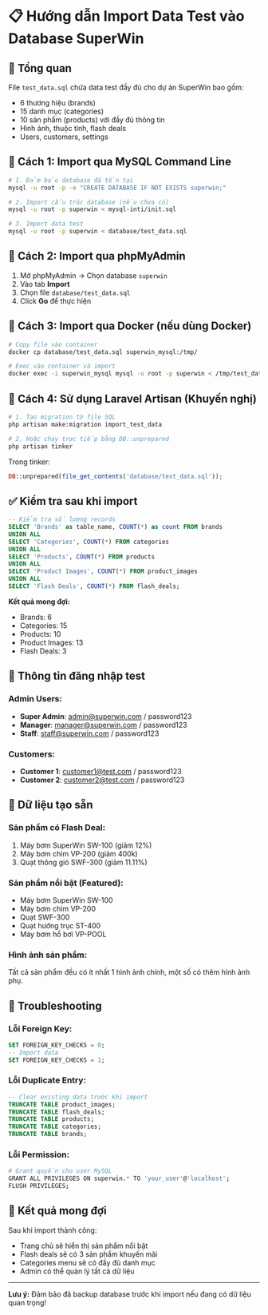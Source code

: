 # 📋 **Hướng dẫn Import Data Test vào Database SuperWin**

## 🎯 **Tổng quan**
File `test_data.sql` chứa data test đầy đủ cho dự án SuperWin bao gồm:
- 6 thương hiệu (brands)
- 15 danh mục (categories) 
- 10 sản phẩm (products) với đầy đủ thông tin
- Hình ảnh, thuộc tính, flash deals
- Users, customers, settings

## 🔧 **Cách 1: Import qua MySQL Command Line**

```bash
# 1. Đảm bảo database đã tồn tại
mysql -u root -p -e "CREATE DATABASE IF NOT EXISTS superwin;"

# 2. Import cấu trúc database (nếu chưa có)
mysql -u root -p superwin < mysql-inti/init.sql

# 3. Import data test
mysql -u root -p superwin < database/test_data.sql
```

## 🔧 **Cách 2: Import qua phpMyAdmin**

1. Mở phpMyAdmin → Chọn database `superwin`
2. Vào tab **Import**
3. Chọn file `database/test_data.sql`
4. Click **Go** để thực hiện

## 🔧 **Cách 3: Import qua Docker (nếu dùng Docker)**

```bash
# Copy file vào container
docker cp database/test_data.sql superwin_mysql:/tmp/

# Exec vào container và import
docker exec -i superwin_mysql mysql -u root -p superwin < /tmp/test_data.sql
```

## 🔧 **Cách 4: Sử dụng Laravel Artisan (Khuyến nghị)**

```bash
# 1. Tạo migration từ file SQL
php artisan make:migration import_test_data

# 2. Hoặc chạy trực tiếp bằng DB::unprepared
php artisan tinker
```

Trong tinker:
```php
DB::unprepared(file_get_contents('database/test_data.sql'));
```

## ✅ **Kiểm tra sau khi import**

```sql
-- Kiểm tra số lượng records
SELECT 'Brands' as table_name, COUNT(*) as count FROM brands
UNION ALL
SELECT 'Categories', COUNT(*) FROM categories  
UNION ALL
SELECT 'Products', COUNT(*) FROM products
UNION ALL
SELECT 'Product Images', COUNT(*) FROM product_images
UNION ALL
SELECT 'Flash Deals', COUNT(*) FROM flash_deals;
```

**Kết quả mong đợi:**
- Brands: 6
- Categories: 15  
- Products: 10
- Product Images: 13
- Flash Deals: 3

## 🔐 **Thông tin đăng nhập test**

### **Admin Users:**
- **Super Admin**: admin@superwin.com / password123
- **Manager**: manager@superwin.com / password123  
- **Staff**: staff@superwin.com / password123

### **Customers:**
- **Customer 1**: customer1@test.com / password123
- **Customer 2**: customer2@test.com / password123

## 🎨 **Dữ liệu tạo sẵn**

### **Sản phẩm có Flash Deal:**
1. Máy bơm SuperWin SW-100 (giảm 12%)
2. Máy bơm chìm VP-200 (giảm 400k)
3. Quạt thông gió SWF-300 (giảm 11.11%)

### **Sản phẩm nổi bật (Featured):**
- Máy bơm SuperWin SW-100
- Máy bơm chìm VP-200  
- Quạt SWF-300
- Quạt hướng trục ST-400
- Máy bơm hồ bơi VP-POOL

### **Hình ảnh sản phẩm:**
Tất cả sản phẩm đều có ít nhất 1 hình ảnh chính, một số có thêm hình ảnh phụ.

## 🐛 **Troubleshooting**

### **Lỗi Foreign Key:**
```sql
SET FOREIGN_KEY_CHECKS = 0;
-- Import data
SET FOREIGN_KEY_CHECKS = 1;
```

### **Lỗi Duplicate Entry:**
```sql
-- Clear existing data trước khi import
TRUNCATE TABLE product_images;
TRUNCATE TABLE flash_deals;
TRUNCATE TABLE products;
TRUNCATE TABLE categories;
TRUNCATE TABLE brands;
```

### **Lỗi Permission:**
```bash
# Grant quyền cho user MySQL
GRANT ALL PRIVILEGES ON superwin.* TO 'your_user'@'localhost';
FLUSH PRIVILEGES;
```

## 🎉 **Kết quả mong đợi**

Sau khi import thành công:
- Trang chủ sẽ hiển thị sản phẩm nổi bật
- Flash deals sẽ có 3 sản phẩm khuyến mãi
- Categories menu sẽ có đầy đủ danh mục
- Admin có thể quản lý tất cả dữ liệu

---
**Lưu ý:** Đảm bảo đã backup database trước khi import nếu đang có dữ liệu quan trọng!
